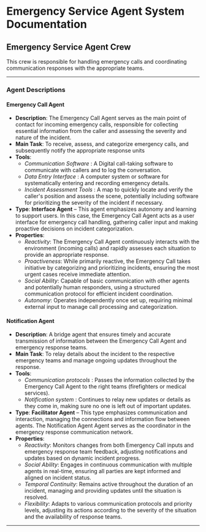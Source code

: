 # Emergency Service Agent System Documentation

## Emergency Service Agent Crew

This crew is responsible for handling emergency calls and coordinating communication responses with the appropriate teams.

---

### Agent Descriptions

#### Emergency Call Agent

- **Description**: The Emergency Call Agent serves as the main point of contact for incoming emergency calls, responsible for collecting essential information from the caller and assessing the severity and nature of the incident.
- **Main Task**: To receive, assess, and categorize emergency calls, and subsequently notify the appropriate response units
- **Tools**:
  - _Communication Software_ : A Digital call-taking software to communicate with callers and to log the conversation.
  - _Data Entry Interface_ : A computer system or software for systematically entering and recording emergency details.
  - _Incident Assessment Tools_ : A map to quickly locate and verify the caller's position and assess the scene, potentially including software for prioritizing the severity of the incident if necessary.
- **Type**: **Interface Agent** – This agent emphasizes autonomy and learning to support users. In this case, the Emergency Call Agent acts as a user interface for emergency call handling, gathering caller input and making proactive decisions on incident categorization.
- **Properties**:
  - _Reactivity_: The Emergency Call Agent continuously interacts with the environment (incoming calls) and rapidly assesses each situation to provide an appropriate response.
  - _Proactiveness_: While primarily reactive, the Emergency Call takes initiative by categorizing and prioritizing incidents, ensuring the most urgent cases receive immediate attention.
  - _Social Ability_: Capable of basic communication with other agents and potentially human responders, using a structured communication protocol for efficient incident coordination.
  - _Autonomy_: Operates independently once set up, requiring minimal external input to manage call processing and categorization.

#### Notification Agent
- **Description**: A bridge agent that ensures timely and accurate transmission of information between the Emergency Call Agent and emergency response teams.
- **Main Task**: To relay details about the incident to the respective emergency teams and manage ongoing updates throughout the response.
- **Tools**:
  - _Communication protocols_ : Passes the information collected by the Emergency Call Agent to the right teams (firefighters or medical services).
  - _Notification system_ : Continues to relay new updates or details as they come in, making sure no one is left out of important updates.
- **Type**: **Facilitator Agent** – This type emphasizes communication and interaction, managing the connections and information flow between agents. The Notification Agent Agent serves as the coordinator in the emergency response communication network.
- **Properties**:
  - _Reactivity_: Monitors changes from both Emergency Call inputs and emergency response team feedback, adjusting notifications and updates based on dynamic incident progress.
  - _Social Ability_: Engages in continuous communication with multiple agents in real-time, ensuring all parties are kept informed and aligned on incident status.
  - _Temporal Continuity_: Remains active throughout the duration of an incident, managing and providing updates until the situation is resolved.
  - _Flexibility_: Adapts to various communication protocols and priority levels, adjusting its actions according to the severity of the situation and the availability of response teams.

---
